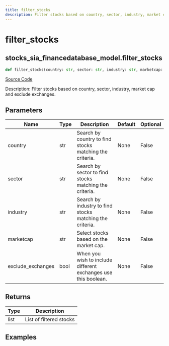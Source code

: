 ```yaml
---
title: filter_stocks
description: Filter stocks based on country, sector, industry, market cap and exclude exchanges.
---
```

# filter_stocks

## stocks_sia_financedatabase_model.filter_stocks

```python
def filter_stocks(country: str, sector: str, industry: str, marketcap: str, exclude_exchanges: bool) -> list:
```
[Source Code](https://github.com/OpenBB-finance/OpenBBTerminal/tree/main/openbb_terminal/stocks/sector_industry_analysis/financedatabase_model.py#L108)

Description: Filter stocks based on country, sector, industry, market cap and exclude exchanges.

## Parameters

| Name | Type | Description | Default | Optional |
| ---- | ---- | ----------- | ------- | -------- |
| country | str | Search by country to find stocks matching the criteria. | None | False |
| sector | str | Search by sector to find stocks matching the criteria. | None | False |
| industry | str | Search by industry to find stocks matching the criteria. | None | False |
| marketcap | str | Select stocks based on the market cap. | None | False |
| exclude_exchanges | bool | When you wish to include different exchanges use this boolean. | None | False |

## Returns

| Type | Description |
| ---- | ----------- |
| list | List of filtered stocks |

## Examples

